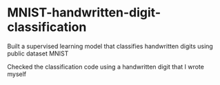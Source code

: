 # MNIST-handwritten-digit-classification
Built a supervised learning model that classifies handwritten digits using public dataset MNIST 

Checked the classification code using a handwritten digit that I wrote myself
